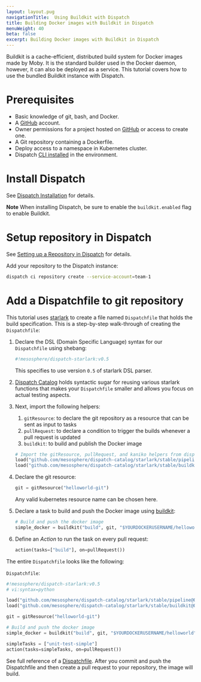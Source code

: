 ```yaml
---
layout: layout.pug
navigationTitle:  Using Buildkit with Dispatch
title: Building Docker images with Buildkit in Dispatch
menuWeight: 40
beta: false
excerpt: Building Docker images with Buildkit in Dispatch
---
```


Buildkit is a cache-efficient, distributed build system for Docker images made by Moby. It is the standard builder used in the Docker daemon, however, it can also be deployed as a service. This tutorial covers how to use the bundled Buildkit instance with Dispatch.

# Prerequisites

* Basic knowledge of git, bash, and Docker.
* A [GitHub](https://github.com/) account.
* Owner permissions for a project hosted on [GitHub](../credentials/index.md#setting-up-github-credentials) or access to create one.
* A Git repository containing a Dockerfile.
* Deploy access to a namespace in Kubernetes cluster.
* Dispatch [CLI installed](../../../install/cli) in the environment.

# Install Dispatch

See [Dispatch Installation](../../../install/) for details.

**Note** When installing Dispatch, be sure to enable the `buildkit.enabled` flag to enable Buildkit.

# Setup repository in Dispatch

See [Setting up a Repository in Dispatch](../repo-setup/) for details.

Add your repository to the Dispatch instance:

```bash
dispatch ci repository create --service-account=team-1
```
# Add a Dispatchfile to git repository

This tutorial uses [starlark](https://docs.bazel.build/versions/master/skylark/language.html) to create a file named `Dispatchfile` that holds the build specification. This is a step-by-step walk-through of creating the `Dispatchfile`:

1. Declare the DSL (Domain Specific Language) syntax for our `Dispatchfile` using shebang:

    ```bash
    #!mesosphere/dispatch-starlark:v0.5
    ```
   This specifies to use version `0.5` of starlark DSL parser.

1.  [Dispatch Catalog](https://github.com/mesosphere/dispatch-catalog) holds syntactic sugar for reusing various starlark functions that makes your `Dispatchfile` smaller and allows you focus on actual testing aspects. 

1. Next, import the following helpers:
    1. `gitResource`: to declare the git repository as a resource that can be sent as input to tasks
    1. `pullRequest`: to declare a condition to trigger the builds whenever a pull request is updated
    1. `buildkit`: to build and publish the Docker image

    ```python
    # Import the gitResource, pullRequest, and kaniko helpers from dispatch catalog
    load("github.com/mesosphere/dispatch-catalog/starlark/stable/pipeline@0.0.4", "gitResource", "pullRequest")
    load("github.com/mesosphere/dispatch-catalog/starlark/stable/buildkit@0.0.4", "buildkit")
    ```
1.  Declare the git resource:

    ```python
    git = gitResource("helloworld-git")
    ```
    Any valid kubernetes resource name can be chosen here.

1.  Declare a task to build and push the Docker image using [buildkit](https://github.com/moby/buildkit/):

    ```python
    # Build and push the docker image
    simple_docker = buildkit("build", git, "$YOURDOCKERUSERNAME/helloworld")
    ```
1.  Define an _Action_ to run the task on every pull request:

    ```python
    action(tasks=["build"], on=pullRequest())
    ```
The entire `Dispatchfile` looks like the following:

`Dispatchfile`:

```python
#!mesosphere/dispatch-starlark:v0.5
# vi:syntax=python

load("github.com/mesosphere/dispatch-catalog/starlark/stable/pipeline@0.0.4", "gitResource", "pullRequest")
load("github.com/mesosphere/dispatch-catalog/starlark/stable/buildkit@0.0.4", "buildkit")

git = gitResource("helloworld-git")

# Build and push the docker image
simple_docker = buildkit("build", git, "$YOURDOCKERUSERNAME/helloworld")

simpleTasks = ["unit-test-simple"]
action(tasks=simpleTasks, on=pullRequest())
```

See full reference of a [Dispatchfile](../../../references/pipeline-config-ref/). After you commit and push the Dispatchfile and then create a pull request to your repository, the image will build.
